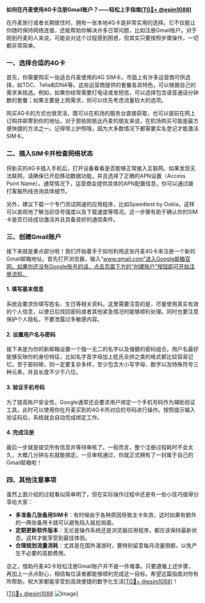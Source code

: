 **如何在丹麦使用4G卡注册Gmail账户？——轻松上手指南[[TG💪+ @esim1088](https://t.me/s/esim1088)]**

在丹麦旅行或者长期居住时，拥有一张本地4G卡是非常实用的选择。它不仅能让你随时保持网络连接，还能帮助你解决许多日常问题，比如注册Gmail账户。对于刚到丹麦的人来说，可能会对这个过程感到困惑，但其实只要按照步骤操作，一切都非常简单。

### 一、选择合适的4G卡

首先，你需要购买一张适合丹麦使用的4G SIM卡。市面上有许多运营商可供选择，如TDC、Telia和DNA等。这些运营商提供的套餐各具特色，可以根据自己的需求来挑选。例如，如果你经常需要打电话或发短信，可以选择包含语音通话分钟数的套餐；如果主要是上网需求，则可以优先考虑流量较大的选项。

购买4G卡的方式也很灵活，既可以在机场的服务台直接获取，也可以提前在网上订购并邮寄到你的地址。对于那些刚抵达丹麦的朋友来说，在机场购买可能是最方便快捷的方法之一。记得带上护照哦，因为大多数情况下都需要实名登记才能激活SIM卡。

### 二、插入SIM卡并检查网络状态

将新买的4G卡插入手机后，打开设备看看是否能够正常接入互联网。如果发现无法联网，请确保已开启移动数据功能，并且选择了正确的APN设置（Access Point Name）。通常情况下，运营商会提供具体的APN配置信息，你可以通过拨打客服热线咨询具体细节。

另外，建议下载一个专门测试网速的应用程序，比如Speedtest by Ookla，这样可以直观地了解当前信号强度以及下载速度等情况。这一步骤有助于确认你的SIM卡是否已经成功激活并且具备良好的通信条件。

### 三、创建Gmail账户

接下来就是重点部分啦！我们开始着手于如何利用这张丹麦4G卡来注册一个新的Gmail邮箱地址。首先打开浏览器，输入“www.gmail.com”进入Google邮箱官网。如果你还没有Google账号的话，点击页面下方的“创建账户”按钮即可开始注册流程。

#### 1. 填写基本信息

系统会要求你填写姓名、生日等相关资料。这里需要注意的是，尽量使用真实有效的个人信息，以便日后找回密码或者其他紧急情况时能够顺利处理。同时也要注意保护个人隐私，不要泄露过多敏感内容。

#### 2. 设置用户名与密码

接下来是为你的新邮箱设置一个独一无二的名字以及强健的密码组合。用户名最好能够反映你的身份特征，比如名字首字母加上姓氏全拼之类的格式都比较容易记忆。至于密码嘛，则一定要复杂多样，至少包含大小写字母、数字以及特殊符号三种元素，并且长度不少于八位。

#### 3. 验证手机号码

为了提高账户安全性，Google通常还会要求用户绑定一个手机号码作为辅助验证工具。此时可以使用你在丹麦买到的4G卡所对应的号码进行操作。按照提示输入验证码后，系统就会自动完成绑定工作。

#### 4. 完成注册

最后一步就是提交所有信息并等待审核了。一般而言，整个注册过程耗时不会太久，大概几分钟左右就能搞定。一旦审核通过，你就正式拥有了一封属于自己的Gmail邮箱啦！

### 四、其他注意事项

虽然上面介绍的过程看似简单明了，但在实际操作过程中还是有一些小技巧值得分享给大家：

- **多准备几张备用SIM卡**：有时候由于各种原因导致主卡失效，这时如果有额外的一两张备用卡就可以避免陷入尴尬局面。
- **定期更新软件版本**：无论是操作系统还是浏览器应用程序，都应该保持最新状态，这样才能享受到最佳体验。
- **合理规划流量消耗**：尤其是在国外漫游时，要特别留意每月流量限额，以免产生不必要的高额费用。

总之，借助丹麦4G卡轻松注册Gmail账户并不是一件难事。只要遵循上述步骤，再加上一点点耐心，相信每位读者都能够顺利完成这一目标。希望这篇指南对你有所帮助，祝大家都能享受到高效便捷的数字化生活[[TG💪+ @esim1088](https://t.me/s/esim1088)]！

[[TG💪+ @esim1088](https://t.me/s/esim1088) ![Image](https://i.postimg.cc/4NQfJmqS/Snipaste-2025-05-13-00-14-12.png)]